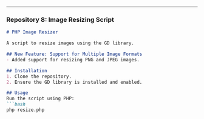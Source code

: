 
---

### **Repository 8: Image Resizing Script**
```markdown
# PHP Image Resizer

A script to resize images using the GD library.

## New Feature: Support for Multiple Image Formats
- Added support for resizing PNG and JPEG images.

## Installation
1. Clone the repository.
2. Ensure the GD library is installed and enabled.

## Usage
Run the script using PHP:
```bash
php resize.php
